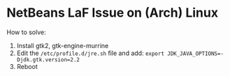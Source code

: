 ﻿# NetBeans LaF Issue on (Arch) Linux

How to solve:

1. Install gtk2, gtk-engine-murrine
2. Edit the `/etc/profile.d/jre.sh` file and add: `export JDK_JAVA_OPTIONS=-Djdk.gtk.version=2.2`
3. Reboot
